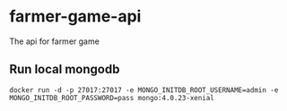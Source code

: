 # farmer-game-api

The api for farmer game

## Run local mongodb

    docker run -d -p 27017:27017 -e MONGO_INITDB_ROOT_USERNAME=admin -e MONGO_INITDB_ROOT_PASSWORD=pass mongo:4.0.23-xenial
